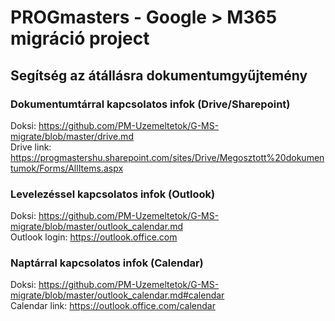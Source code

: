 # PROGmasters - Google > M365 migráció project
## Segítség az átállásra dokumentumgyűjtemény

### Dokumentumtárral kapcsolatos infok (Drive/Sharepoint)
Doksi: https://github.com/PM-Uzemeltetok/G-MS-migrate/blob/master/drive.md  
Drive link: https://progmastershu.sharepoint.com/sites/Drive/Megosztott%20dokumentumok/Forms/AllItems.aspx

### Levelezéssel kapcsolatos infok (Outlook)
Doksi: https://github.com/PM-Uzemeltetok/G-MS-migrate/blob/master/outlook_calendar.md  
Outlook login: https://outlook.office.com

### Naptárral kapcsolatos infok (Calendar)
Doksi: https://github.com/PM-Uzemeltetok/G-MS-migrate/blob/master/outlook_calendar.md#calendar  
Calendar link: https://outlook.office.com/calendar

